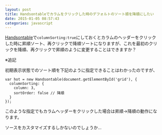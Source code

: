 ```yaml
---
layout: post
title: Handsontableでカラムをクリックした時のデフォルトのソート順を降順にしたい
date: 2015-01-05 08:57:43
categories: javascript
---
```

<p><a href="http://handsontable.com/demo/sorting.html" rel="nofollow">Handsontable</a>で<code>columnSorting:true</code>にしておくとカラムのヘッダーをクリックした時に昇順ソート、再クリックで降順ソートになりますが、これを最初のクリックを降順、再クリックで昇順のように変更することはできますか？</p>

<p>※追記</p>

<p>初期表示状態でのソート順を下記のように指定できることはわかったのですが、</p>

```
var hot = new Handsontable(document.getElementById('grid'), {
  columnSorting: {
    column: 3,
    sortOrder: false // 降順
  }
});
```

<p>このような指定でもカラムヘッダーをクリックした場合は昇順→降順の動作になります。</p>

<p>ソースをカスタマイズするしかないのでしょうか…</p>
